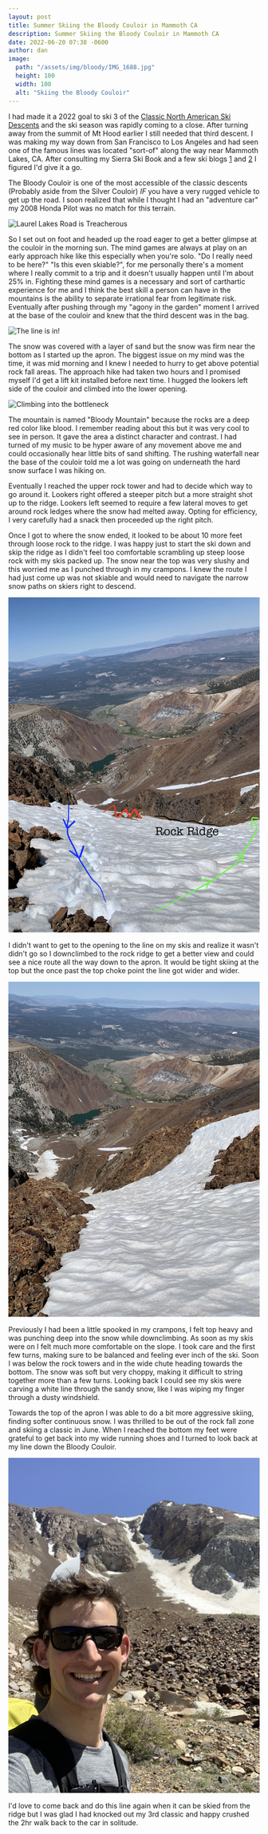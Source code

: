 ```yaml
---
layout: post
title: Summer Skiing the Bloody Couloir in Mammoth CA
description: Summer Skiing the Bloody Couloir in Mammoth CA
date: 2022-06-20 07:38 -0600
author: dan
image:
  path: "/assets/img/bloody/IMG_1688.jpg"
  height: 100
  width: 100
  alt: "Skiing the Bloody Couloir"
---
```


I had made it a 2022 goal to ski 3 of the [Classic North American Ski Descents](https://www.50classicskidescents.com/) and the ski season was rapidly coming to a close. After turning away from the summit of Mt Hood earlier I still needed that third descent. I was making my way down from San Francisco to Los Angeles and had seen one of the famous lines was located "sort-of" along the way near Mammoth Lakes, CA. After consulting my Sierra Ski Book and a few ski blogs [1](https://snowbrains.com/trip-report-bloody-mountain-ca-bloody-couloir/) and [2](https://www.sierradescents.com/skiing/bloody/bloody-couloir.html#:~:text=Bloody%20Couloir%20is%20usually%20the,and%20a%20more%20moderate%20angle.) I figured I'd give it a go.

The Bloody Couloir is one of the most accessible of the classic descents (Probably aside from the Silver Couloir) *IF* you have a very rugged vehicle to get up the road. I soon realized that while I thought I had an "adventure car" my 2008 Honda Pilot was no match for this terrain.

![Laurel Lakes Road is Treacherous](/assets/img/bloody/IMG_1661.jpg)

So I set out on foot and headed up the road eager to get a better glimpse at the couloir in the morning sun. The mind games are always at play on an early approach hike like this especially when you're solo. "Do I really need to be here?" "Is this even skiable?", for me personally there's a moment where I really commit to a trip and it doesn't usually happen until I'm about 25% in. Fighting these mind games is a necessary and sort of carthartic experience for me and I think the best skill a person can have in the mountains is the ability to separate irrational fear from legitimate risk. Eventually after pushing through my "agony in the garden" moment I arrived at the base of the couloir and knew that the third descent was in the bag.

![The line is in!](/assets/img/bloody/IMG_1688.jpg)

The snow was covered with a layer of sand but the snow was firm near the bottom as I started up the apron. The biggest issue on my mind was the time, it was mid morning and I knew I needed to hurry to get above potential rock fall areas. The approach hike had taken two hours and I promised myself I'd get a lift kit installed before next time. I hugged the lookers left side of the couloir and climbed into the lower opening.

![Climbing into the bottleneck](/assets/img/bloody/IMG_1692.jpg)

The mountain is named "Bloody Mountain" because the rocks are a deep red color like blood. I remember reading about this but it was very cool to see in person. It gave the area a distinct character and contrast. I had turned of my music to be hyper aware of any movement above me and could occasionally hear little bits of sand shifting. The rushing waterfall near the base of the couloir told me a lot was going on underneath the hard snow surface I was hiking on.

Eventually I reached the upper rock tower and had to decide which way to go around it. Lookers right offered a steeper pitch but a more straight shot up to the ridge. Lookers left seemed to require a few lateral moves to get around rock ledges where the snow had melted away. Opting for efficiency, I very carefully had a snack then proceeded up the right pitch.

Once I got to where the snow ended, it looked to be about 10 more feet through loose rock to the ridge. I was happy just to start the ski down and skip the ridge as I didn't feel too comfortable scrambling up steep loose rock with my skis packed up. The snow near the top was very slushy and this worried me as I punched through in my crampons. I knew the route I had just come up was not skiable and would need to navigate the narrow snow paths on skiers right to descend.

![Tricky Descent](/assets/img/bloody/IMG_1703.jpg)

I didn't want to get to the opening to the line on my skis and realize it wasn't didn't go so I downclimbed to the rock ridge to get a better view and could see a nice route all the way down to the apron. It would be tight skiing at the top but the once past the top choke point the line got wider and wider.

![Staring at the route](/assets/img/bloody/IMG_1707.jpg)

Previously I had been a little spooked in my crampons, I felt top heavy and was punching deep into the snow while downclimbing. As soon as my skis were on I felt much more comfortable on the slope. I took care and the first few turns, making sure to be balanced and feeling ever inch of the ski. Soon I was below the rock towers and in the wide chute heading towards the bottom. The snow was soft but very choppy, making it difficult to string together more than a few turns. Looking back I could see my skis were carving a white line through the sandy snow, like I was wiping my finger through a dusty windshield.

Towards the top of the apron I was able to do a bit more aggressive skiing, finding softer continuous snow. I was thrilled to be out of the rock fall zone and skiing a classic in June. When I reached the bottom my feet were grateful to get back into my wide running shoes and I turned to look back at my line down the Bloody Couloir.

![White line in the sandy snow](/assets/img/bloody/IMG_1714.jpg)

I'd love to come back and do this line again when it can be skied from the ridge but I was glad I had knocked out my 3rd classic and happy crushed the 2hr walk back to the car in solitude.

<div class='strava-embed-placeholder' data-embed-type='activity' data-embed-id='7267033335'></div><script src='https://strava-embeds.com/embed.js'></script>
